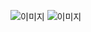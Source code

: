 ![이미지](https://image.freepik.com/free-vector/house-with-gold-coins-money-illustration-real-estate-investment-concept-building-white-isolated_138676-868.jpg)
![이미지](https://image.freepik.com/free-vector/house-with-gold-coins-money-illustration-real-estate-investment-concept-building-white-isolated_138676-868.jpg)
